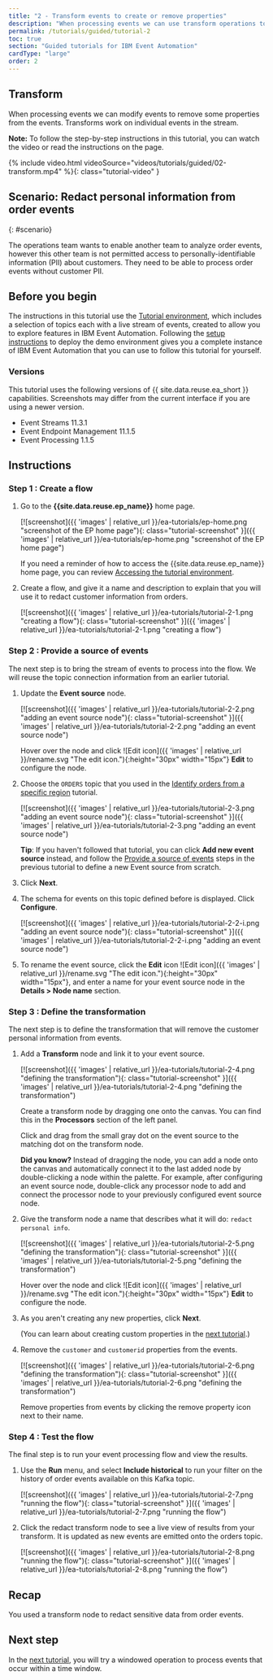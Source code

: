```yaml
---
title: "2 - Transform events to create or remove properties"
description: "When processing events we can use transform operations to refine input events."
permalink: /tutorials/guided/tutorial-2
toc: true
section: "Guided tutorials for IBM Event Automation"
cardType: "large"
order: 2
---
```


## Transform

When processing events we can modify events to remove some properties from the events. Transforms work on individual events in the stream.

**Note:** To follow the step-by-step instructions in this tutorial, you can watch the video or read the instructions on the page.

{% include video.html videoSource="videos/tutorials/guided/02-transform.mp4" %}{: class="tutorial-video" }


## Scenario: Redact personal information from order events
{: #scenario}

The operations team wants to enable another team to analyze order events, however this other team is not permitted access to personally-identifiable information (PII) about customers. They need to be able to process order events without customer PII.

## Before you begin

The instructions in this tutorial use the [Tutorial environment](./tutorial-0), which includes a selection of topics each with a live stream of events, created to allow you to explore features in IBM Event Automation. Following the [setup instructions](./tutorial-0#deploy-the-tutorial) to deploy the demo environment gives you a complete instance of IBM Event Automation that you can use to follow this tutorial for yourself.

### Versions

This tutorial uses the following versions of {{ site.data.reuse.ea_short }} capabilities. Screenshots may differ from the current interface if you are using a newer version.

- Event Streams 11.3.1
- Event Endpoint Management 11.1.5
- Event Processing 1.1.5

## Instructions

### Step 1 : Create a flow

1. Go to the **{{site.data.reuse.ep_name}}** home page.

    [![screenshot]({{ 'images' | relative_url }}/ea-tutorials/ep-home.png "screenshot of the EP home page"){: class="tutorial-screenshot" }]({{ 'images' | relative_url }}/ea-tutorials/ep-home.png "screenshot of the EP home page")

    If you need a reminder of how to access the {{site.data.reuse.ep_name}} home page, you can review [Accessing the tutorial environment](./tutorial-access#event-processing).

1. Create a flow, and give it a name and description to explain that you will use it to redact customer information from orders.

    [![screenshot]({{ 'images' | relative_url }}/ea-tutorials/tutorial-2-1.png "creating a flow"){: class="tutorial-screenshot" }]({{ 'images' | relative_url }}/ea-tutorials/tutorial-2-1.png "creating a flow")

### Step 2 : Provide a source of events

The next step is to bring the stream of events to process into the flow. We will reuse the topic connection information from an earlier tutorial.

1. Update the **Event source** node.

    [![screenshot]({{ 'images' | relative_url }}/ea-tutorials/tutorial-2-2.png "adding an event source node"){: class="tutorial-screenshot" }]({{ 'images' | relative_url }}/ea-tutorials/tutorial-2-2.png "adding an event source node")

    Hover over the node and click ![Edit icon]({{ 'images' | relative_url }}/rename.svg "The edit icon."){:height="30px" width="15px"} **Edit** to configure the node.

1. Choose the `ORDERS` topic that you used in the [Identify orders from a specific region](./tutorial-1) tutorial.

    [![screenshot]({{ 'images' | relative_url }}/ea-tutorials/tutorial-2-3.png "adding an event source node"){: class="tutorial-screenshot" }]({{ 'images' | relative_url }}/ea-tutorials/tutorial-2-3.png "adding an event source node")

    **Tip**: If you haven't followed that tutorial, you can click **Add new event source** instead, and follow the [Provide a source of events](./tutorial-1#event-source) steps in the previous tutorial to define a new Event source from scratch.

1. Click **Next**.

1. The schema for events on this topic defined before is displayed. Click **Configure**.

    [![screenshot]({{ 'images' | relative_url }}/ea-tutorials/tutorial-2-2-i.png "adding an event source node"){: class="tutorial-screenshot" }]({{ 'images' | relative_url }}/ea-tutorials/tutorial-2-2-i.png "adding an event source node")

1. To rename the event source, click the **Edit** icon ![Edit icon]({{ 'images' | relative_url }}/rename.svg "The edit icon."){:height="30px" width="15px"}, and enter a name for your event source node in the **Details > Node name** section.

### Step 3 : Define the transformation

The next step is to define the transformation that will remove the customer personal information from events.

1. Add a **Transform** node and link it to your event source.

    [![screenshot]({{ 'images' | relative_url }}/ea-tutorials/tutorial-2-4.png "defining the transformation"){: class="tutorial-screenshot" }]({{ 'images' | relative_url }}/ea-tutorials/tutorial-2-4.png "defining the transformation")

    Create a transform node by dragging one onto the canvas. You can find this in the **Processors** section of the left panel.

    Click and drag from the small gray dot on the event source to the matching dot on the transform node.

    **Did you know?** Instead of dragging the node, you can add a node onto the canvas and automatically connect it to the last added node by double-clicking a node within the palette. For example, after configuring an event source node, double-click any processor node to add and connect the processor node to your previously configured event source node.

1. Give the transform node a name that describes what it will do: `redact personal info`.

    [![screenshot]({{ 'images' | relative_url }}/ea-tutorials/tutorial-2-5.png "defining the transformation"){: class="tutorial-screenshot" }]({{ 'images' | relative_url }}/ea-tutorials/tutorial-2-5.png "defining the transformation")

    Hover over the node and click ![Edit icon]({{ 'images' | relative_url }}/rename.svg "The edit icon."){:height="30px" width="15px"} **Edit** to configure the node.

1. As you aren't creating any new properties, click **Next**.

    (You can learn about creating custom properties in the [next tutorial](./tutorial-3).)

1. Remove the `customer` and `customerid` properties from the events.

    [![screenshot]({{ 'images' | relative_url }}/ea-tutorials/tutorial-2-6.png "defining the transformation"){: class="tutorial-screenshot" }]({{ 'images' | relative_url }}/ea-tutorials/tutorial-2-6.png "defining the transformation")

    Remove properties from events by clicking the remove property icon next to their name.

### Step 4 : Test the flow

The final step is to run your event processing flow and view the results.

1. Use the **Run** menu, and select **Include historical** to run your filter on the history of order events available on this Kafka topic.

    [![screenshot]({{ 'images' | relative_url }}/ea-tutorials/tutorial-2-7.png "running the flow"){: class="tutorial-screenshot" }]({{ 'images' | relative_url }}/ea-tutorials/tutorial-2-7.png "running the flow")

1. Click the redact transform node to see a live view of results from your transform. It is updated as new events are emitted onto the orders topic.

    [![screenshot]({{ 'images' | relative_url }}/ea-tutorials/tutorial-2-8.png "running the flow"){: class="tutorial-screenshot" }]({{ 'images' | relative_url }}/ea-tutorials/tutorial-2-8.png "running the flow")

## Recap

You used a transform node to redact sensitive data from order events.

## Next step

In the [next tutorial](./tutorial-3), you will try a windowed operation to process events that occur within a time window.

